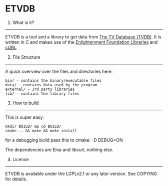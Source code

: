 ETVDB
=====

1) What is it?
--------------
ETVDB is a tool and a library to get data from [The TV Database (TVDB)][1].
It is written in C and makes use of the [Enlightenment Foundation Libraries][2]
and [cURL][3].

[1]: http://thetvdb.com/
[2]: http://www.enlightenment.org/
[3]: http://curl.haxx.se/

2) File Structure
-----------------
A quick overview over the files and directories here:
```
bin/ - contains the binary/executable files
data/ - contains data used by the program
external/ - 3rd party libraries
lib/ - contains the library files
```

3) How to build
---------------
This is super easy:
```
mkdir BUILD/ && cd BUILD/
cmake .. && make && make install
```

for a debugging build pass this to cmake:
-D DEBUG=ON

The dependencies are Eina and libcurl, nothing else.

4) License
----------
ETVDB is available under the LGPLv2.1 or any later version.
See COPYING for details.
